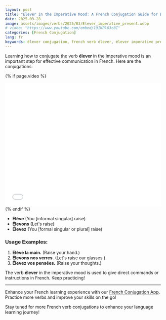 ```yaml
---
layout: post
title: "Élever in the Imperative Mood: A French Conjugation Guide for Beginners"
date: 2025-03-28
image: assets/images/verbs/2025/03/Elever_imperative_present.webp
# video: "https://www.youtube.com/embed/19IKRl83c8I"
categories: [French Conjugation]
lang: fr
keywords: élever conjugation, french verb élever, élever imperative present, french conjugation, learn french
---
```


Learning how to conjugate the verb **élever** in the imperative mood is an important step for effective communication in French. Here are the conjugations:

<!-- Video Embed Section -->
{% if page.video %}
<div class="video-embed">
  <iframe width="100%" height="400" src="{{ page.video | escape }}" frameborder="0" allowfullscreen></iframe>
</div>
{% endif %}

- **Élève** (You [informal singular] raise)
- **Élevons** (Let's raise)
- **Élevez** (You [formal singular or plural] raise)

### Usage Examples:

1. **Élève la main.** (Raise your hand.)
2. **Élevons nos verres.** (Let's raise our glasses.)
3. **Élevez vos pensées.** (Raise your thoughts.)

The verb **élever** in the imperative mood is used to give direct commands or instructions in French. Keep practicing!

---

Enhance your French learning experience with our [French Conjugation App]({{site.appStore.url}}). Practice more verbs and improve your skills on the go!

Stay tuned for more French verb conjugations to enhance your language learning journey!
